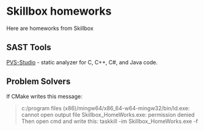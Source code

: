 # Skillbox homeworks

Here are homeworks from Skillbox

## SAST Tools

[PVS-Studio](https://pvs-studio.ru/ru/pvs-studio/?utm_source=website&utm_medium=github&utm_campaign=open_source) - static analyzer for C, C++, C#, and Java code.

## Problem Solvers

If CMake writes this message:
> c:/program files (x86)/mingw64/x86_64-w64-mingw32/bin/ld.exe: cannot open output file Skillbox_HomeWorks.exe: permission denied
Then open cmd and write this:
> taskkill -im Skillbox_HomeWorks.exe -f